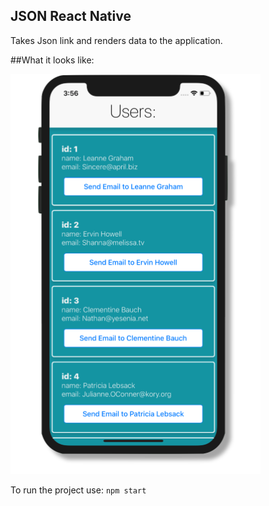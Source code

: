 
## JSON React Native

Takes Json link and renders data to the application.

##What it looks like:

![ScreenShot](https://github.com/devalparikh/ReactNativeJsonRender/blob/master/ScreenshotofJsonReader.png?raw=true)

To run the project use: `npm start`
